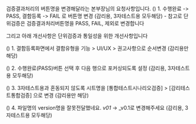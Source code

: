 검증결과처리의 버튼명을 변경해달라는 본부장님의 요청사항입니다.
() 1. 수행완료 -> PASS,  결함등록 -> FAIL 로 버튼명 변경 (감리용, 3자테스트용 모두해당) - 참고로  단위검증은 검증결과처리버튼명을 PASS, FAIL, 제외로 변경합니다


그리고 아래 개선사항은  단위검증과 통일성을 위한 개선사항입니다

() 1. 결함등록화면에서 결함유형을 기능 > UI/UX > 권고사항으로 순서변경 (감리용만 해당)

() 2. 수행완료(PASS)버튼 선택 후 다음 행으로 포커싱되도록 설정 (감리용, 3자테스트용 모두해당)

() 3. 3자테스트용과 혼동되지 않도록 시트명을 [통합테스트시나리오검증] > [감리테스트통합검증] 으로 변경 (감리용만 해당)

() 4. 파일명의 version명을 잘못전달했네요. _v01_  -> _v0.1로 변경해주세요 (감리용, 3자테스트용 모두해당)
